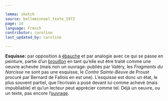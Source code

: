 ```yaml
---

lemma: sketch
source: belleminnoel_texte_1972
page: 14
language: French
contributor: caroline
last_updated_by: caroline

---
```


**Esquisse:** par opposition à [ébauche](outline.html) et par analogie avec ce qui se passe en peinture, partie d’un [brouillon](draft.html) en tant qu’elle eut être traité comme une oeuvre achevée (mais non un ouvrage: publiés par Valéry, les _Fragments du Narcisse_ ne sont pas une esquisse, le _Contre Sainte-Beuve_ de Proust procuré par Bernard de Fallois en est une). L’esquisse est donc un état, le plus souvent partiel, que l’écrivain a posé devant lui comme achevé (mais impubliable) et qu’un lecteur peut apprécier comme tel. Déjà un oeuvre, ou un texte, pas encore l’[ouvrage](work.html).

